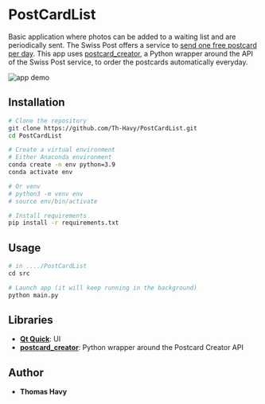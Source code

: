 # PostCardList

Basic application where photos can be added to a waiting list and are periodically sent.
The Swiss Post offers a service to [send one free postcard per day](https://www.post.ch/en/about-us/news/news/2014/send-free-postcards-from-your-mobile-phone).
This app uses [postcard_creator](https://github.com/abertschi/postcard_creator_wrapper),
a Python wrapper around the API of the Swiss Post service, to order the postcards automatically
everyday.

![app demo](readme_images/app.gif)

## Installation

```bash
# Clone the repository
git clone https://github.com/Th-Havy/PostCardList.git
cd PostCardList

# Create a virtual environment
# Either Anaconda environment
conda create -n env python=3.9
conda activate env

# Or venv
# python3 -m venv env
# source env/bin/activate

# Install requirements
pip install -r requirements.txt
```

## Usage

```python
# in ..../PostCardList
cd src

# Launch app (it will keep running in the background)
python main.py
```

## Libraries

* **[Qt Quick](https://doc.qt.io/qt-5/qtquick-index.html)**: UI
* **[postcard_creator](https://github.com/abertschi/postcard_creator_wrapper)**: Python wrapper around the Postcard Creator API

## Author

* **Thomas Havy**
